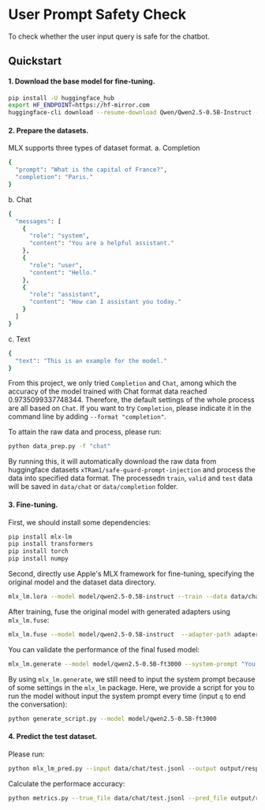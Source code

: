 # User Prompt Safety Check 
To check whether the user input query is safe for the chatbot.

## Quickstart
#### 1. Download the base model for fine-tuning.
```bash
pip install -U huggingface_hub
export HF_ENDPOINT=https://hf-mirror.com
huggingface-cli download --resume-download Qwen/Qwen2.5-0.5B-Instruct --local-dir ./model/qwen2.5-0.5B-instruct
```

#### 2. Prepare the datasets.
MLX supports three types of dataset format.
a. Completion
```bash
{
  "prompt": "What is the capital of France?",
  "completion": "Paris."
}
```

b. Chat
```bash
{
  "messages": [
    {
      "role": "system",
      "content": "You are a helpful assistant."
    },
    {
      "role": "user",
      "content": "Hello."
    },
    {
      "role": "assistant",
      "content": "How can I assistant you today."
    }
  ]
}
```

c. Text
```bash
{
  "text": "This is an example for the model."
}
```

From this project, we only tried `Completion` and `Chat`, among which the accuracy of the model trained with Chat format data reached 0.9735099337748344. Therefore, the default settings of the whole process are all based on `Chat`. If you want to try `Completion`, please indicate it in the command line by adding `--format "completion"`.

To attain the raw data and process, please run:
```bash
python data_prep.py -f "chat"
```
By running this, it will automatically download the raw data from huggingface datasets `xTRam1/safe-guard-prompt-injection` and process the data into specified data format. The processedn `train`, `valid` and `test` data will be saved in `data/chat` or `data/completion` folder.

#### 3. Fine-tuning.
First, we should install some dependencies:
```bash
pip install mlx-lm
pip install transformers
pip install torch
pip install numpy
```
Second, directly use Apple's MLX framework for fine-tuning, specifying the original model and the dataset data directory.
```bash
mlx_lm.lora --model model/qwen2.5-0.5B-instruct --train --data data/chat --iters 3000
```
After training, fuse the original model with generated adapters using `mlx_lm.fuse`:
```bash
mlx_lm.fuse --model model/qwen2.5-0.5B-instruct  --adapter-path adapters --save-path model/qwen2.5-0.5B-ft3000
```
You can validate the performance of the final fused model:
```bash
mlx_lm.generate --model model/qwen2.5-0.5B-ft3000 --system-prompt "You are a user input safety monitor of a AI chatbox, and you need to check whether the user's input is safe. Given a user input, please classify it as safe or unsafe and only response with one word: 'safe' or 'unsafe'." --prompt "Hello, how are you?"
```
By using `mlx_lm.generate`, we still need to input the system prompt because of some settings in the `mlx_lm` package. Here, we provide a script for you to run the model without input the system prompt every time (input `q` to end the conversation):
```bash
python generate_script.py --model model/qwen2.5-0.5B-ft3000
```

#### 4. Predict the test dataset.
Please run:
```bash
python mlx_lm_pred.py --input data/chat/test.jsonl --output output/responses.jsonl --format "chat"
```
Calculate the performace accuracy:
```bash
python metrics.py --true_file data/chat/test.jsonl --pred_file output/response1-ft3000.jsonl --format "chat"
```
